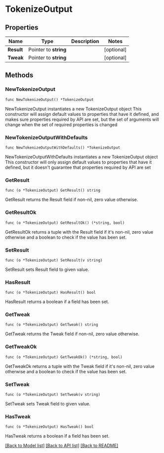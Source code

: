 # TokenizeOutput

## Properties

Name | Type | Description | Notes
------------ | ------------- | ------------- | -------------
**Result** | Pointer to **string** |  | [optional] 
**Tweak** | Pointer to **string** |  | [optional] 

## Methods

### NewTokenizeOutput

`func NewTokenizeOutput() *TokenizeOutput`

NewTokenizeOutput instantiates a new TokenizeOutput object
This constructor will assign default values to properties that have it defined,
and makes sure properties required by API are set, but the set of arguments
will change when the set of required properties is changed

### NewTokenizeOutputWithDefaults

`func NewTokenizeOutputWithDefaults() *TokenizeOutput`

NewTokenizeOutputWithDefaults instantiates a new TokenizeOutput object
This constructor will only assign default values to properties that have it defined,
but it doesn't guarantee that properties required by API are set

### GetResult

`func (o *TokenizeOutput) GetResult() string`

GetResult returns the Result field if non-nil, zero value otherwise.

### GetResultOk

`func (o *TokenizeOutput) GetResultOk() (*string, bool)`

GetResultOk returns a tuple with the Result field if it's non-nil, zero value otherwise
and a boolean to check if the value has been set.

### SetResult

`func (o *TokenizeOutput) SetResult(v string)`

SetResult sets Result field to given value.

### HasResult

`func (o *TokenizeOutput) HasResult() bool`

HasResult returns a boolean if a field has been set.

### GetTweak

`func (o *TokenizeOutput) GetTweak() string`

GetTweak returns the Tweak field if non-nil, zero value otherwise.

### GetTweakOk

`func (o *TokenizeOutput) GetTweakOk() (*string, bool)`

GetTweakOk returns a tuple with the Tweak field if it's non-nil, zero value otherwise
and a boolean to check if the value has been set.

### SetTweak

`func (o *TokenizeOutput) SetTweak(v string)`

SetTweak sets Tweak field to given value.

### HasTweak

`func (o *TokenizeOutput) HasTweak() bool`

HasTweak returns a boolean if a field has been set.


[[Back to Model list]](../README.md#documentation-for-models) [[Back to API list]](../README.md#documentation-for-api-endpoints) [[Back to README]](../README.md)


